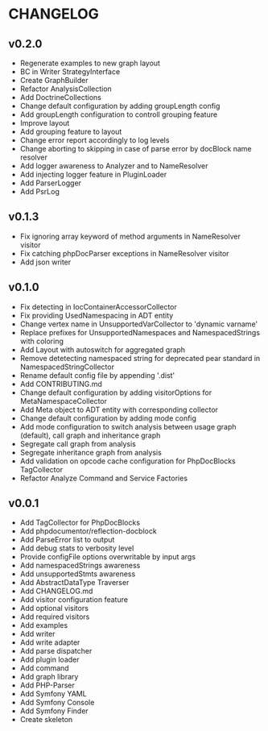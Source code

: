 # CHANGELOG

## v0.2.0

- Regenerate examples to new graph layout
- BC in Writer StrategyInterface
- Create GraphBuilder
- Refactor AnalysisCollection
- Add DoctrineCollections
- Change default configuration by adding groupLength config
- Add groupLength configuration to controll grouping feature
- Improve layout
- Add grouping feature to layout
- Change error report accordingly to log levels
- Change aborting to skipping in case of parse error by docBlock name resolver
- Add logger awareness to Analyzer and to NameResolver
- Add injecting logger feature in PluginLoader
- Add ParserLogger
- Add PsrLog

## v0.1.3

- Fix ignoring array keyword of method arguments in NameResolver visitor
- Fix catching phpDocParser exceptions in NameResolver visitor
- Add json writer

## v0.1.0

- Fix detecting in IocContainerAccessorCollector
- Fix providing UsedNamespacing in ADT entity
- Change vertex name in UnsupportedVarCollector to 'dynamic varname'
- Replace prefixes for UnsupportedNamespaces and NamespacedStrings with coloring
- Add Layout with autoswitch for aggregated graph
- Remove detetecting namespaced string for deprecated pear standard in NamespacedStringCollector
- Rename default config file by appending '.dist'
- Add CONTRIBUTING.md
- Change default configuration by adding visitorOptions for MetaNamespaceCollector
- Add Meta object to ADT entity with corresponding collector
- Change default configuration by adding mode config
- Add mode configuration to switch analysis between usage graph (default), call graph and inheritance graph
- Segregate call graph from analysis
- Segregate inheritance graph from analysis
- Add validation on opcode cache configuration for PhpDocBlocks TagCollector
- Refactor Analyze Command and Service Factories

## v0.0.1

- Add TagCollector for PhpDocBlocks
- Add phpdocumentor/reflection-docblock
- Add ParseError list to output
- Add debug stats to verbosity level
- Provide configFile options overwritable by input args
- Add namespacedStrings awareness
- Add unsupportedStmts awareness
- Add AbstractDataType Traverser
- Add CHANGELOG.md
- Add visitor configuration feature
- Add optional visitors
- Add required visitors
- Add examples
- Add writer
- Add write adapter
- Add parse dispatcher
- Add plugin loader
- Add command
- Add graph library
- Add PHP-Parser
- Add Symfony YAML
- Add Symfony Console
- Add Symfony Finder
- Create skeleton
